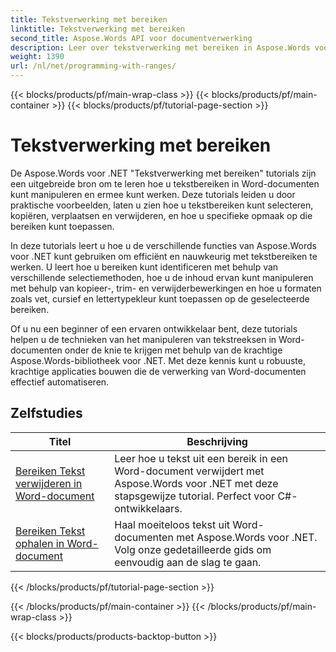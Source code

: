 ```yaml
---
title: Tekstverwerking met bereiken
linktitle: Tekstverwerking met bereiken
second_title: Aspose.Words API voor documentverwerking
description: Leer over tekstverwerking met bereiken in Aspose.Words voor .NET. Leer hoe u specifieke tekstbereiken in Word-documenten kunt manipuleren en formatteren met behulp van stapsgewijze tutorials en voorbeeldcodes.
weight: 1390
url: /nl/net/programming-with-ranges/
---
```


{{< blocks/products/pf/main-wrap-class >}}
{{< blocks/products/pf/main-container >}}
{{< blocks/products/pf/tutorial-page-section >}}

# Tekstverwerking met bereiken

De Aspose.Words voor .NET "Tekstverwerking met bereiken" tutorials zijn een uitgebreide bron om te leren hoe u tekstbereiken in Word-documenten kunt manipuleren en ermee kunt werken. Deze tutorials leiden u door praktische voorbeelden, laten u zien hoe u tekstbereiken kunt selecteren, kopiëren, verplaatsen en verwijderen, en hoe u specifieke opmaak op die bereiken kunt toepassen.

In deze tutorials leert u hoe u de verschillende functies van Aspose.Words voor .NET kunt gebruiken om efficiënt en nauwkeurig met tekstbereiken te werken. U leert hoe u bereiken kunt identificeren met behulp van verschillende selectiemethoden, hoe u de inhoud ervan kunt manipuleren met behulp van kopieer-, trim- en verwijderbewerkingen en hoe u formaten zoals vet, cursief en lettertypekleur kunt toepassen op de geselecteerde bereiken.

Of u nu een beginner of een ervaren ontwikkelaar bent, deze tutorials helpen u de technieken van het manipuleren van tekstreeksen in Word-documenten onder de knie te krijgen met behulp van de krachtige Aspose.Words-bibliotheek voor .NET. Met deze kennis kunt u robuuste, krachtige applicaties bouwen die de verwerking van Word-documenten effectief automatiseren.

 ## Zelfstudies
| Titel | Beschrijving |
| --- | --- |
| [Bereiken Tekst verwijderen in Word-document](./ranges-delete-text/) | Leer hoe u tekst uit een bereik in een Word-document verwijdert met Aspose.Words voor .NET met deze stapsgewijze tutorial. Perfect voor C#-ontwikkelaars. |
| [Bereiken Tekst ophalen in Word-document](./ranges-get-text/) | Haal moeiteloos tekst uit Word-documenten met Aspose.Words voor .NET. Volg onze gedetailleerde gids om eenvoudig aan de slag te gaan. |
{{< /blocks/products/pf/tutorial-page-section >}}

{{< /blocks/products/pf/main-container >}}
{{< /blocks/products/pf/main-wrap-class >}}

{{< blocks/products/products-backtop-button >}}
